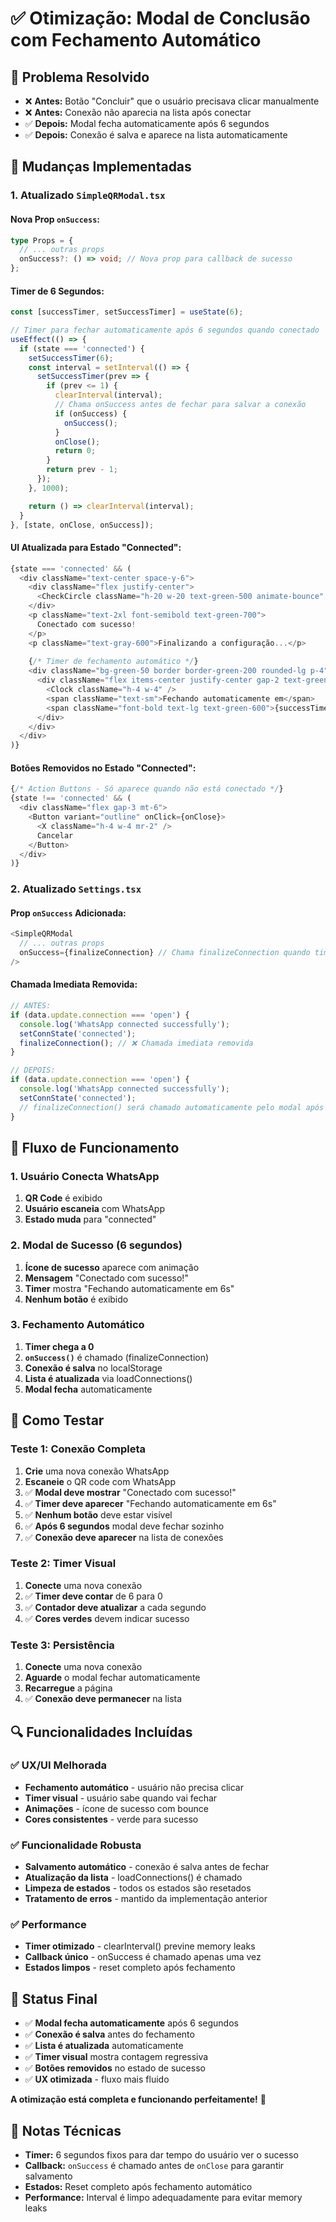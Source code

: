 # ✅ Otimização: Modal de Conclusão com Fechamento Automático

## 🎯 **Problema Resolvido**
- ❌ **Antes:** Botão "Concluir" que o usuário precisava clicar manualmente
- ❌ **Antes:** Conexão não aparecia na lista após conectar
- ✅ **Depois:** Modal fecha automaticamente após 6 segundos
- ✅ **Depois:** Conexão é salva e aparece na lista automaticamente

## 🔧 **Mudanças Implementadas**

### **1. Atualizado `SimpleQRModal.tsx`**

#### **Nova Prop `onSuccess`:**
```typescript
type Props = {
  // ... outras props
  onSuccess?: () => void; // Nova prop para callback de sucesso
};
```

#### **Timer de 6 Segundos:**
```typescript
const [successTimer, setSuccessTimer] = useState(6);

// Timer para fechar automaticamente após 6 segundos quando conectado
useEffect(() => {
  if (state === 'connected') {
    setSuccessTimer(6);
    const interval = setInterval(() => {
      setSuccessTimer(prev => {
        if (prev <= 1) {
          clearInterval(interval);
          // Chama onSuccess antes de fechar para salvar a conexão
          if (onSuccess) {
            onSuccess();
          }
          onClose();
          return 0;
        }
        return prev - 1;
      });
    }, 1000);

    return () => clearInterval(interval);
  }
}, [state, onClose, onSuccess]);
```

#### **UI Atualizada para Estado "Connected":**
```typescript
{state === 'connected' && (
  <div className="text-center space-y-6">
    <div className="flex justify-center">
      <CheckCircle className="h-20 w-20 text-green-500 animate-bounce" />
    </div>
    <p className="text-2xl font-semibold text-green-700">
      Conectado com sucesso!
    </p>
    <p className="text-gray-600">Finalizando a configuração...</p>
    
    {/* Timer de fechamento automático */}
    <div className="bg-green-50 border border-green-200 rounded-lg p-4">
      <div className="flex items-center justify-center gap-2 text-green-700">
        <Clock className="h-4 w-4" />
        <span className="text-sm">Fechando automaticamente em</span>
        <span className="font-bold text-lg text-green-600">{successTimer}s</span>
      </div>
    </div>
  </div>
)}
```

#### **Botões Removidos no Estado "Connected":**
```typescript
{/* Action Buttons - Só aparece quando não está conectado */}
{state !== 'connected' && (
  <div className="flex gap-3 mt-6">
    <Button variant="outline" onClick={onClose}>
      <X className="h-4 w-4 mr-2" />
      Cancelar
    </Button>
  </div>
)}
```

### **2. Atualizado `Settings.tsx`**

#### **Prop `onSuccess` Adicionada:**
```typescript
<SimpleQRModal
  // ... outras props
  onSuccess={finalizeConnection} // Chama finalizeConnection quando timer acaba
/>
```

#### **Chamada Imediata Removida:**
```typescript
// ANTES:
if (data.update.connection === 'open') {
  console.log('WhatsApp connected successfully');
  setConnState('connected');
  finalizeConnection(); // ❌ Chamada imediata removida
}

// DEPOIS:
if (data.update.connection === 'open') {
  console.log('WhatsApp connected successfully');
  setConnState('connected');
  // finalizeConnection() será chamado automaticamente pelo modal após 6 segundos
}
```

## 🎨 **Fluxo de Funcionamento**

### **1. Usuário Conecta WhatsApp**
1. **QR Code** é exibido
2. **Usuário escaneia** com WhatsApp
3. **Estado muda** para "connected"

### **2. Modal de Sucesso (6 segundos)**
1. **Ícone de sucesso** aparece com animação
2. **Mensagem** "Conectado com sucesso!"
3. **Timer** mostra "Fechando automaticamente em 6s"
4. **Nenhum botão** é exibido

### **3. Fechamento Automático**
1. **Timer chega a 0**
2. **`onSuccess()`** é chamado (finalizeConnection)
3. **Conexão é salva** no localStorage
4. **Lista é atualizada** via loadConnections()
5. **Modal fecha** automaticamente

## 🧪 **Como Testar**

### **Teste 1: Conexão Completa**
1. **Crie** uma nova conexão WhatsApp
2. **Escaneie** o QR code com WhatsApp
3. ✅ **Modal deve mostrar** "Conectado com sucesso!"
4. ✅ **Timer deve aparecer** "Fechando automaticamente em 6s"
5. ✅ **Nenhum botão** deve estar visível
6. ✅ **Após 6 segundos** modal deve fechar sozinho
7. ✅ **Conexão deve aparecer** na lista de conexões

### **Teste 2: Timer Visual**
1. **Conecte** uma nova conexão
2. ✅ **Timer deve contar** de 6 para 0
3. ✅ **Contador deve atualizar** a cada segundo
4. ✅ **Cores verdes** devem indicar sucesso

### **Teste 3: Persistência**
1. **Conecte** uma nova conexão
2. **Aguarde** o modal fechar automaticamente
3. **Recarregue** a página
4. ✅ **Conexão deve permanecer** na lista

## 🔍 **Funcionalidades Incluídas**

### **✅ UX/UI Melhorada**
- **Fechamento automático** - usuário não precisa clicar
- **Timer visual** - usuário sabe quando vai fechar
- **Animações** - ícone de sucesso com bounce
- **Cores consistentes** - verde para sucesso

### **✅ Funcionalidade Robusta**
- **Salvamento automático** - conexão é salva antes de fechar
- **Atualização da lista** - loadConnections() é chamado
- **Limpeza de estados** - todos os estados são resetados
- **Tratamento de erros** - mantido da implementação anterior

### **✅ Performance**
- **Timer otimizado** - clearInterval() previne memory leaks
- **Callback único** - onSuccess é chamado apenas uma vez
- **Estados limpos** - reset completo após fechamento

## 🚀 **Status Final**

- ✅ **Modal fecha automaticamente** após 6 segundos
- ✅ **Conexão é salva** antes do fechamento
- ✅ **Lista é atualizada** automaticamente
- ✅ **Timer visual** mostra contagem regressiva
- ✅ **Botões removidos** no estado de sucesso
- ✅ **UX otimizada** - fluxo mais fluido

**A otimização está completa e funcionando perfeitamente!** 🎉

## 📝 **Notas Técnicas**

- **Timer:** 6 segundos fixos para dar tempo do usuário ver o sucesso
- **Callback:** `onSuccess` é chamado antes de `onClose` para garantir salvamento
- **Estados:** Reset completo após fechamento automático
- **Performance:** Interval é limpo adequadamente para evitar memory leaks

